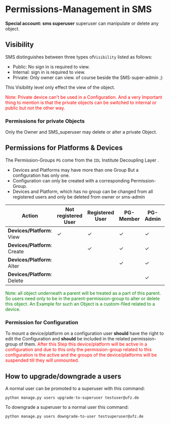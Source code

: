 <!--
SPDX-FileCopyrightText: 2021 - 2022
- Kotyba Alhaj Taha <kotyba.alhaj-taha@ufz.de>
- Helmholtz Centre for Environmental Research GmbH - UFZ (UFZ, https://www.ufz.de)

SPDX-License-Identifier: HEESIL-1.0
-->

# Permissions-Management in SMS

**Special account: sms superuser**
superuser can manipulate or delete any object.

## Visibility

SMS distinguishes between three types of`Visibility` listed as follows:

- Public: No sign in is required to view.
- Internal: sign in is required to view.
- Private: Only owner can view. of course beside the SMS-super-admin ;)

This Visibility level only effect the view of the object.

<span style="color:red"> Note: Private device can't be used in a Configuration. And a very Important thing to mention is that the private objects can be switched to internal or public but not the other way.</span>

### Permissions for private Objects

Only the Owner and SMS_superuser may delete or alter a private Object.

## Permissions for Platforms & Devices

The Permission-Groups `PG` come from the `IDL` Institute Decoupling Layer .

- Devices and Platforms may have more than one Group But a configuration has only one.
- Configuration can only be created with a corresponding Permission-Group.
- Devices and Platform, which has no group can be changed from all registered users and only be deleted from owner or sms-admin


<table>
<thead>
<tr>
<th>Action
</th><th>Not registered User
</th><th>Registered User
</th><th>PG-Member
</th><th>PG-Admin
</th><th>SMS-admin
</th></tr></thead><tbody>
<tr>
<td>
<b>Devices/Platform</b>:<br>View
</td><td>✓
</td><td>✓
</td><td>✓
</td><td>✓
</td><td>✓
</td></tr><tr>
<td>
<b>Devices/Platform</b>:<br>Create
</td><td>
</td><td>✓
</td><td>✓
</td><td>✓
</td><td>✓
</td></tr><tr>
<td>
 <b>Devices/Platform</b>:<br>Alter
   
</td><td>
</td><td>
</td><td>✓
</td><td>✓
</td><td>✓
</td></tr><tr>
<td>
 <b>Devices/Platform</b>:<br>Delete
</td><td>
</td><td>
</td><td>
</td><td>✓
</td><td>✓
</td>
</tbody></table>

<span style="color:green"> Note: all object underneath a parent will be treated as a part of this parent. So users need 
only to be in the parent-permission-group to alter or delete this object. An Example for such an Object is a 
custom-filed related to a device. </span>

### Permission for Configuration

To mount a device/platform on a configuration user **should** have the right to edit the Configuration and **should** 
be included in the related permission-group of them. <span style="color:red"> After this Step this 
device/platform will be active in a
configuration and due to this only the permission-group related to this configuration is the active and the groups of the device/platforms will be suspended till they will unmounted.</span>

## How to upgrade/downgrade a users

A normal user can be promoted to a superuser with this command:

```shell
python manage.py users upgrade-to-superuser testuser@ufz.de
```

To downgrade a superuser to a normal user this command:

```shell
python manage.py users downgrade-to-user testsuperuser@ufz.de
```

